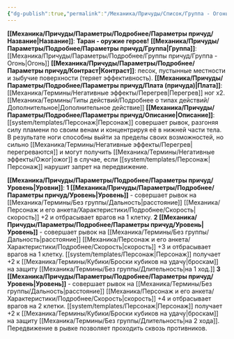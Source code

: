 ```yaml
---
{"dg-publish":true,"permalink":"/Механика/Причуды/Список/Группа - Огонь/Таран - оружие героев!/","noteIcon":"","created":"2025-08-21T13:47:48.843+03:00","updated":"2025-09-04T08:06:55.289+03:00"}
---
```


**[[Механика/Причуды/Параметры/Подробнее/Параметры причуд/Название\|Название]]**: **Таран - оружие героев!**
**[[Механика/Причуды/Параметры/Подробнее/Параметры причуд/Группа\|Группа]]**: [[Механика/Причуды/Параметры/Подробнее/Группы причуд/Группа - Огонь\|Огонь]] 
**[[Механика/Причуды/Параметры/Подробнее/Параметры причуд/Контраст\|Контраст]]**: песок, пустынные местности и зыбучие поверхности (теряет эффективность).
**[[Механика/Причуды/Параметры/Подробнее/Параметры причуд/Плата (причуда)\|Плата]]**: [[Механика/Термины/Негативные эффекты/Перегрев\|Перегрев]] ног х2.[[Механика/Термины/Типы действий/Подробнее о типах действий/Дополнительное\|Дополнительное действие]] 
**[[Механика/Причуды/Параметры/Подробнее/Параметры причуд/Описание\|Описание]]**: [[system/templates/Персонаж\|Персонаж]] совершает рывок, разгоняя силу пламени по своим венам и концентрируя её в нижней части тела. В результате ноги способны выйти за пределы своих возможностей, но сильно [[Механика/Термины/Негативные эффекты/Перегрев\|перегреваются]] и могут получить [[Механика/Термины/Негативные эффекты/Ожог\|ожог]] в случае, если [[system/templates/Персонаж\|Персонаж]] нарушит запрет на передвижение.

**[[Механика/Причуды/Параметры/Подробнее/Параметры причуд/Уровень\|Уровни]]**:
**1 [[Механика/Причуды/Параметры/Подробнее/Параметры причуд/Уровень\|Уровень]]** - совершает рывок на [[Механика/Термины/Без группы/Дальность\|расстояние]] [[Механика/Персонаж и его анкета/Характеристики/Подробнее/Скорость\|скорость]] +2 и отбрасывает врагов на 1 клетку.
**2 [[Механика/Причуды/Параметры/Подробнее/Параметры причуд/Уровень\|Уровень]]** - совершает рывок на [[Механика/Термины/Без группы/Дальность\|расстояние]] [[Механика/Персонаж и его анкета/Характеристики/Подробнее/Скорость\|скорость]] +3 и отбрасывает врагов на 1 клетку. [[system/templates/Персонаж\|Персонаж]] получает +2 к [[Механика/Термины/Кубики/Броски кубиков на удачу\|броскам]] на защиту [[Механика/Термины/Без группы/Длительность\|на 1 ход.]]
**3 [[Механика/Причуды/Параметры/Подробнее/Параметры причуд/Уровень\|Уровень]]** - совершает рывок на [[Механика/Термины/Без группы/Дальность\|расстояние]] [[Механика/Персонаж и его анкета/Характеристики/Подробнее/Скорость\|скорость]] +4 и отбрасывает врагов на 2 клетки. [[system/templates/Персонаж\|Персонаж]] получает +2 к [[Механика/Термины/Кубики/Броски кубиков на удачу\|броскам]] на защиту [[Механика/Термины/Без группы/Длительность\|на 2 хода]]. Передвижение в рывке позволяет проходить сквозь противников.